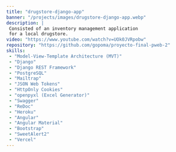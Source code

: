 ```yaml
---
title: "drugstore-django-app"
banner: "/projects/images/drugstore-django-app.webp"
description: |
 Consisted of an inventory management application 
 for a local drugstore.
video: "https://www.youtube.com/watch?v=UOk0JVRpobw"
repository: "https://github.com/gopoma/proyecto-final-pweb-2"
skills:
 - "Model-View-Template Architecture (MVT)"
 - "Django"
 - "Django REST Framework"
 - "PostgreSQL"
 - "Mailtrap"
 - "JSON Web Tokens"
 - "HttpOnly Cookies"
 - "openpyxl (Excel Generator)"
 - "Swagger"
 - "ReDoc"
 - "Heroku"
 - "Angular"
 - "Angular Material"
 - "Bootstrap"
 - "SweetAlert2"
 - "Vercel"
---
```

